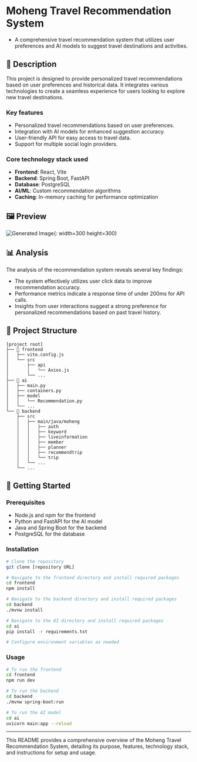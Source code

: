 # Moheng Travel Recommendation System
- A comprehensive travel recommendation system that utilizes user preferences and AI models to suggest travel destinations and activities.

## 📝 Description
This project is designed to provide personalized travel recommendations based on user preferences and historical data. It integrates various technologies to create a seamless experience for users looking to explore new travel destinations.

### Key features
- Personalized travel recommendations based on user preferences.
- Integration with AI models for enhanced suggestion accuracy.
- User-friendly API for easy access to travel data.
- Support for multiple social login providers.

### Core technology stack used
- **Frontend**: React, Vite
- **Backend**: Spring Boot, FastAPI
- **Database**: PostgreSQL
- **AI/ML**: Custom recommendation algorithms
- **Caching**: In-memory caching for performance optimization

## 🖼 Preview

![Generated Image](https://oaidalleapiprodscus.blob.core.windows.net/private/org-kv8YgzhLnngsTNFN8trPDil2/user-hS61ZsZAYtg5kQFwwsXdahCO/img-iCBQIru17mAFztw7ktnyHv9I.png?st=2024-10-31T11%3A00%3A16Z&se=2024-10-31T13%3A00%3A16Z&sp=r&sv=2024-08-04&sr=b&rscd=inline&rsct=image/png&skoid=d505667d-d6c1-4a0a-bac7-5c84a87759f8&sktid=a48cca56-e6da-484e-a814-9c849652bcb3&skt=2024-10-31T01%3A19%3A25Z&ske=2024-11-01T01%3A19%3A25Z&sks=b&skv=2024-08-04&sig=aU7G517F8bUZt0gk72s7508SEIB/9oH9qK5w2GptP04%3D){: width=300 height=300)

## 📊 Analysis
The analysis of the recommendation system reveals several key findings:
- The system effectively utilizes user click data to improve recommendation accuracy.
- Performance metrics indicate a response time of under 200ms for API calls.
- Insights from user interactions suggest a strong preference for personalized recommendations based on past travel history.

## 📁 Project Structure
```
[project root]
├── 📁 frontend
│   ├── vite.config.js
│   └── src
│       ├── api
│       │   └── Axios.js
│       └── ...
├── 📁 ai
│   ├── main.py
│   ├── containers.py
│   ├── model
│   │   └── Recommendation.py
│   └── ...
└── 📁 backend
    ├── src
    │   ├── main/java/moheng
    │   │   ├── auth
    │   │   ├── keyword
    │   │   ├── liveinformation
    │   │   ├── member
    │   │   ├── planner
    │   │   ├── recommendtrip
    │   │   └── trip
    │   └── ...
    └── ...
```

## 🚀 Getting Started

### Prerequisites
- Node.js and npm for the frontend
- Python and FastAPI for the AI model
- Java and Spring Boot for the backend
- PostgreSQL for the database

### Installation
```bash
# Clone the repository
git clone [repository URL]

# Navigate to the frontend directory and install required packages
cd frontend
npm install

# Navigate to the backend directory and install required packages
cd backend
./mvnw install

# Navigate to the AI directory and install required packages
cd ai
pip install -r requirements.txt

# Configure environment variables as needed
```

### Usage
```bash
# To run the frontend
cd frontend
npm run dev

# To run the backend
cd backend
./mvnw spring-boot:run

# To run the AI model
cd ai
uvicorn main:app --reload
```

---
This README provides a comprehensive overview of the Moheng Travel Recommendation System, detailing its purpose, features, technology stack, and instructions for setup and usage.

